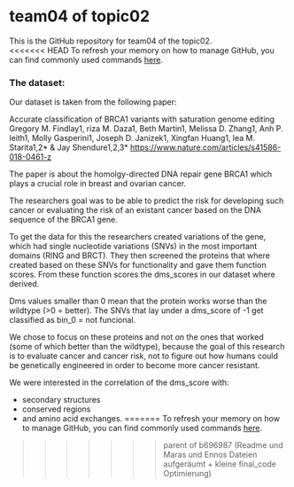 # team04 of topic02 
 This is the GitHub repository for team04 of the topic02.  
<<<<<<< HEAD
 To refresh your memory on how to manage GitHub, you can find commonly used commands [here](https://github.com/joshnh/Git-Commands). 

### The dataset:

Our dataset is taken from the following paper: <br>

Accurate classification of BRCA1 variants with saturation genome editing
Gregory M. Findlay1, riza M. Daza1, Beth Martin1, Melissa D. Zhang1, Anh P. leith1, Molly Gasperini1, Joseph D. Janizek1, Xingfan Huang1, lea M. Starita1,2* & Jay Shendure1,2,3*
https://www.nature.com/articles/s41586-018-0461-z <br>

The paper is about the homolgy-directed DNA repair gene BRCA1 which plays a crucial role in breast and ovarian cancer. <br>

The researchers goal was to be able to predict the risk for developing such cancer or evaluating the risk of an existant cancer based on the DNA sequence of the BRCA1 gene. <br>

To get the data for this the researchers created variations of the gene, which had single nucleotide variations (SNVs) in the most important domains (RING and BRCT). They then screened the proteins that where created based on these SNVs for functionality and gave them function scores. From these function scores the dms_scores in our dataset where derived. <br>

Dms values smaller than 0 mean that the protein works worse than the wildtype (>0 = better). 
The SNVs that lay under a dms_score of -1 get classified as bin_0 = not funcional. <br>

We chose to focus on these proteins and not on the ones that worked (some of which better than the wildtype), because the goal of this research is to evaluate cancer and cancer risk, not to figure out how humans could be genetically engineered in order to become more cancer resistant. <br>

We were interested in the correlation of the dms_score with:
- secondary structures 
- conserved regions
- and amino acid exchanges.
=======
 To refresh your memory on how to manage GitHub, you can find commonly used commands [here](https://github.com/joshnh/Git-Commands). 
>>>>>>> parent of b696987 (Readme und Maras und Ennos Dateien aufgeräumt + kleine final_code Optimierung)

